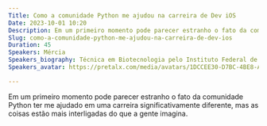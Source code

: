 ```yaml
---
Title: Como a comunidade Python me ajudou na carreira de Dev iOS
Date: 2023-10-01 10:20
Description: Em um primeiro momento pode parecer estranho o fato da comunidade Python ter me ajudado em uma carreira significativamente diferente, mas as coisas estão mais interligadas do que a gente imagina.
Slug: como-a-comunidade-python-me-ajudou-na-carreira-de-dev-ios
Duration: 45
Speakers: Mércia
Speakers_biography: Técnica em Biotecnologia pelo Instituto Federal de Santa Catarina, graduanda em Sistemas de Informação na Universidade Federal de Santa Catarina e desenvolvedora iOS em uma startup Americana.
Speakers_avatar: https://pretalx.com/media/avatars/1DCCEE30-D7BC-4BE8-AC3F-42C1F89F107C_TqVxhlj.JPG

---
```


Em um primeiro momento pode parecer estranho o fato da comunidade Python ter me ajudado em uma carreira significativamente diferente, mas as coisas estão mais interligadas do que a gente imagina.